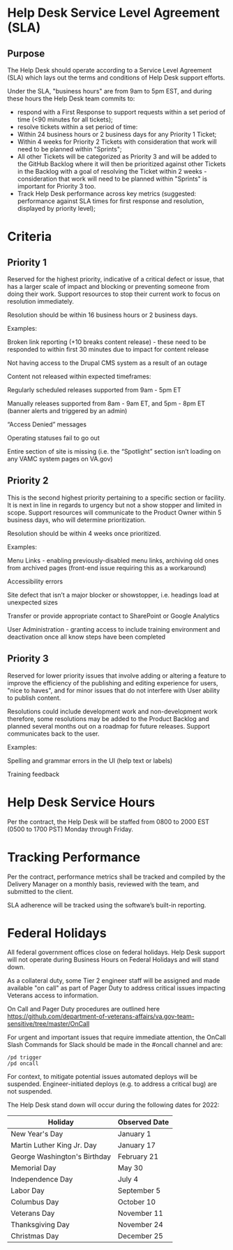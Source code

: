 
# Help Desk Service Level Agreement (SLA)

## Purpose

The Help Desk should operate according to a Service Level Agreement (SLA) which lays out the terms and conditions of Help Desk support efforts.

Under the SLA, "business hours" are from 9am to 5pm EST, and during these hours the Help Desk team commits to:

   * respond with a First Response to support requests within a set period of time (<90 minutes for all tickets); 
   * resolve tickets within a set period of time:
   * Within 24 business hours or 2 business days for any Priority 1 Ticket;
   * Within 4 weeks for Priority 2 Tickets with consideration that work will need to be planned within "Sprints"; 
   * All other Tickets will be categorized as Priority 3 and will be added to the GitHub Backlog where it will then be prioritized against other Tickets in the Backlog with a goal of resolving the Ticket within 2 weeks - consideration that work will need to be planned within "Sprints" is important for Priority 3 too.
   * Track Help Desk performance across key metrics (suggested: performance against SLA times for first response and resolution, displayed by priority level); 

# Criteria

## Priority 1

Reserved for the highest priority, indicative of a critical defect or issue, that has a larger scale of impact and blocking or preventing someone from doing their work. Support resources to stop their current work to focus on resolution immediately.

Resolution should be within 16 business hours or 2 business days.

Examples:

Broken link reporting (+10 breaks content release) - these need to be responded to within first 30 minutes due to impact for content release

Not having access to the Drupal CMS system as a result of an outage

Content not released within expected timeframes:

Regularly scheduled releases supported from 9am - 5pm ET

Manually releases supported from 8am - 9am ET, and 5pm - 8pm ET (banner alerts and triggered by an admin)

“Access Denied” messages

Operating statuses fail to go out

Entire section of site is missing (i.e. the “Spotlight” section isn’t loading on any VAMC system pages on VA.gov)

## Priority 2

This is the second highest priority pertaining to a specific section or facility. It is next in line in regards to urgency but not a show stopper and limited in scope. Support resources will communicate to the Product Owner within 5 business days, who will determine prioritization.

Resolution should be within 4 weeks once prioritized.

Examples:

Menu Links - enabling previously-disabled menu links, archiving old ones from archived pages (front-end issue requiring this as a workaround)

Accessibility errors

Site defect that isn’t a major blocker or showstopper, i.e. headings load at unexpected sizes

Transfer or provide appropriate contact to SharePoint or Google Analytics

User Administration - granting access to include training environment and deactivation once all know steps have been completed

## Priority 3

Reserved for lower priority issues that involve adding or altering a feature to improve the efficiency of the publishing and editing experience for users, "nice to haves", and for minor issues that do not interfere with User ability to publish content.

Resolutions could include development work and non-development work therefore, some resolutions may be added to the Product Backlog and planned several months out on a roadmap for future releases. Support communicates back to the user.

Examples:

Spelling and grammar errors in the UI (help text or labels)

Training feedback

# Help Desk Service Hours

Per the contract, the Help Desk will be staffed from 0800 to 2000 EST (0500 to 1700 PST) Monday through Friday.

# Tracking Performance

Per the contract, performance metrics shall be tracked and compiled by the Delivery Manager on a monthly basis, reviewed with the team, and submitted to the client.

SLA adherence will be tracked using the software’s built-in reporting.

# Federal Holidays

All federal government offices close on federal holidays.  Help Desk support will not operate during Business Hours on Federal Holidays and will stand down.

As a collateral duty, some Tier 2 engineer staff will be assigned and made available "on call" as part of Pager Duty to address critical issues impacting Veterans access to information.  

On Call and Pager Duty procedures are outlined here https://github.com/department-of-veterans-affairs/va.gov-team-sensitive/tree/master/OnCall

For urgent and important issues that require immediate attention, the OnCall Slash Commands for Slack should be made in the #oncall channel and are:

```
/pd trigger
/pd oncall 
```
For context, to mitigate potential issues automated deploys will be suspended.  Engineer-initiated deploys (e.g. to address a critical bug) are not suspended. 

The Help Desk stand down will occur during the following dates for 2022:

| Holiday                      | Observed Date |
|------------------------------|---------------|
| New Year's Day               | January 1     |
| Martin Luther King Jr. Day   | January 17    |
| George Washington's Birthday | February 21   |
| Memorial Day                 | May 30        |
| Independence Day             | July 4        |
| Labor Day                    | September 5   |
| Columbus Day                 | October 10    |
| Veterans Day                 | November 11   |
| Thanksgiving Day             | November 24   |
| Christmas Day                | December 25   |

